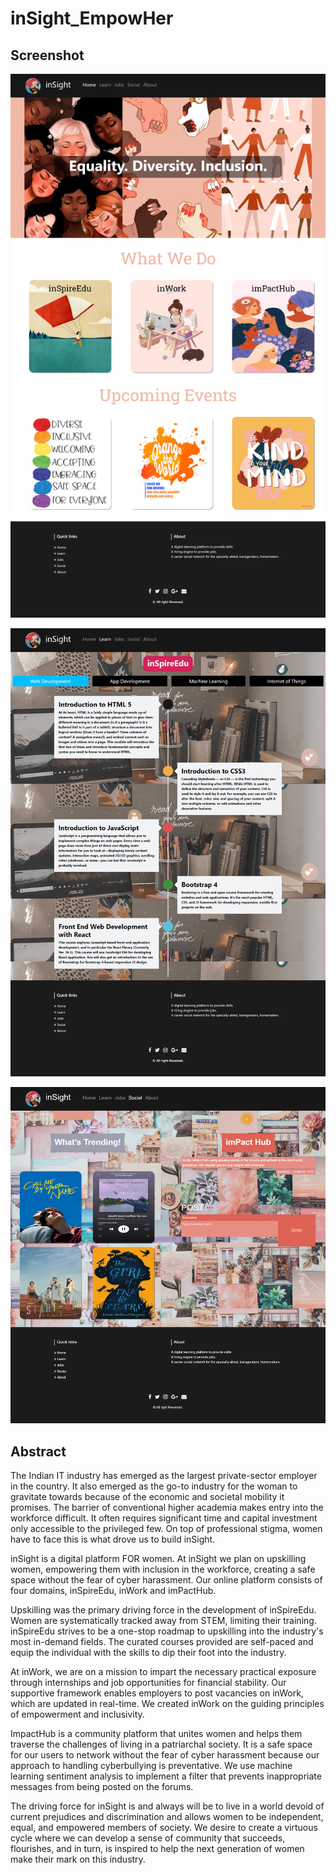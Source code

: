# inSight_EmpowHer
## Screenshot 

![Home](https://github.com/agastya2002/inSight_EmpowHer/blob/main/screenshots/screenshot1.png)

![inSpireEdu](https://github.com/agastya2002/inSight_EmpowHer/blob/main/screenshots/screenshot2.png)

![imPactHub](https://github.com/agastya2002/inSight_EmpowHer/blob/main/screenshots/screenshot3.png)

## Abstract

The Indian IT industry has emerged as the largest private-sector employer in the country. It also
emerged as the go-to industry for the woman to gravitate towards because of the economic and
societal mobility it promises. The barrier of conventional higher academia makes entry into the
workforce difficult. It often requires significant time and capital investment only accessible to the
privileged few. On top of professional stigma, women have to face this is what drove us to build
inSight.

inSight is a digital platform FOR women. At inSight we plan on upskilling women, empowering them
with inclusion in the workforce, creating a safe space without the fear of cyber harassment. Our
online platform consists of four domains, inSpireEdu, inWork and imPactHub.

Upskilling was the primary driving force in the development of inSpireEdu. Women are
systematically tracked away from STEM, limiting their training. inSpireEdu strives to be a one-stop
roadmap to upskilling into the industry's most in-demand fields. The curated courses provided are
self-paced and equip the individual with the skills to dip their foot into the industry.

At inWork, we are on a mission to impart the necessary practical exposure through internships and
job opportunities for financial stability. Our supportive framework enables employers to post
vacancies on inWork, which are updated in real-time. We created inWork on the guiding principles
of empowerment and inclusivity.

ImpactHub is a community platform that unites women and helps them traverse the challenges of
living in a patriarchal society. It is a safe space for our users to network without the fear of cyber
harassment because our approach to handling cyberbullying is preventative. We use machine
learning sentiment analysis to implement a filter that prevents inappropriate messages from being
posted on the forums.

The driving force for inSight is and always will be to live in a world devoid of current prejudices and
discrimination and allows women to be independent, equal, and empowered members of society.
We desire to create a virtuous cycle where we can develop a sense of community that succeeds,
flourishes, and in turn, is inspired to help the next generation of women make their mark on this
industry.

